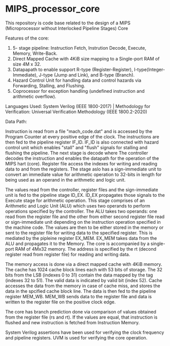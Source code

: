 # MIPS_processor_core
This repository is code base related to the design of a MIPS (Microprocessor without Interlocked Pipeline Stages) Core

Features of the core:
1. 5- stage pipeline: Instruction Fetch, Instrution Decode, Execute, Memory, Write-Back.
2. Direct Mapped Cache with 4KiB size mapping to a Single-port RAM of size 4M x 32.
3.  Datapapath to enable support R-type (Register-Register), I-type(Integer-Immediate), J-type (Jump and Link), and B-type (Branch).
4.  Hazard Control Unit for handling data and control hazards via Forwarding, Stalling, and Flushing.
5.  Coprocessor for exception handling (undefined instruction  and arithmetic overflow).

Languages Used: System Verilog (IEEE 1800-2017) |
Methodology for Verification: Universal Verification Methodology (IEEE 1800.2-2020)

Data Path:

Instruction is read from a file "mach_code.dat" and is accessed by the Program Counter at every positive edge of the clock. The instructions are then fed to the pipeline register IF_ID. IF_ID is also connected with hazard control unit which enables "stall" and "flush" signals for stalling and flushing the pipeline. The next stage is decode where The controller decodes the instruction and enables the datapath for the operation of the MIPS hart (core). Register file access the indexes for writing and reading data to and from the registers. The stage aslo has a sign-immediate unit to convert an immediate value for arithmetic operation to 32-bits in length for being used as an operand in the arithmetic and logic unit.

The values read from the controller, register files and the sign-immediate unit is fed to the pipeline stage ID_EX. ID_EX propagates those signals to the Execute stage for arithmetic operation. This stage comprises of an Arithmetic and Logic Unit (ALU) which uses two operands to perform operations specified by the controller. The ALU takes two operands: one read from the register file and the other from either second register file read or sign-immediate unit depending on the instruction operation specified in the machine code. The values are then to be either stored in the memory or sent to the register file for writing data to the specified register. This is mediated by the pipleine register EX_MEM. EX_MEM takes data from the ALU and propagates it to the Memory. The core is accompanied by a single-port RAM of 4Mx32 memory. The address is specified by the rt (decond register read from register file) for reading and writing data.

The memory access is done via a direct mapped cache with 4KiB memory. The cache has 1024 cache block lines each with 53 bits of storage. The 32 bits from the LSB (indexes 0 to 31) contain the data mapped by the tag (indexes 32 to 51). The valid data is indicated by valid bit (index 52). Cache accesses the data from the memory in case of cache miss, and stores the data in the spcified cache block line. The data is then fed to the pipeline register MEM_WB. MEM_WB sends data to the register file and data is written to the register file on the positive clock edge.

The core has branch prediction done via comparison of values obtained from the register file (rs and rt). If the values are equal, that instruction is flushed and new instruction is fetched from Instruction Memory.

System Verilog assertions have been used for verifying the clock frequency and pipeline registers.
UVM is used for verifying the core operation. 

